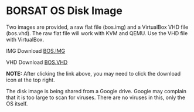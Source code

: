 # BORSAT OS Disk Image

Two images are provided, a raw flat file (bos.img) and a VirtualBox VHD file (bos.vhd). The raw flat file will work with KVM and QEMU. Use the VHD file with VirtualBox.

IMG
Download [BOS.IMG](https://drive.google.com/file/d/17UkE3x5mE_AwrxVRXqTukC3MWnBVi34y/view?usp=share_link)

VHD
Download [BOS.VHD](https://drive.google.com/file/d/1K3HB7QnITErKNynJuwbwLf4k0hRdNxUS/view?usp=share_link)

**NOTE:** After clicking the link above, you may need to click the download icon at the top right.

The disk image is being shared from a Google drive. Google may complain that it is too large to scan for viruses. There are no viruses in this, only the OS itself.
